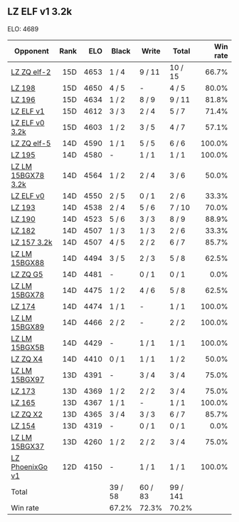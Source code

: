 ## LZ ELF v1 3.2k ##

ELO: 4689

Opponent | Rank | ELO | Black | Write | Total | Win rate
---------|-----:|----:|-------|-------|-------|-------:
[LZ ZQ elf-2](LZ%20ZQ%20elf-2.md) | 15D | 4653 | 1 / 4 | 9 / 11 | 10 / 15 | 66.7%
[LZ 198](LZ%20198.md) | 15D | 4650 | 4 / 5 | - | 4 / 5 | 80.0%
[LZ 196](LZ%20196.md) | 15D | 4634 | 1 / 2 | 8 / 9 | 9 / 11 | 81.8%
[LZ ELF v1](LZ%20ELF%20v1.md) | 15D | 4612 | 3 / 3 | 2 / 4 | 5 / 7 | 71.4%
[LZ ELF v0 3.2k](LZ%20ELF%20v0%203.2k.md) | 15D | 4603 | 1 / 2 | 3 / 5 | 4 / 7 | 57.1%
[LZ ZQ elf-5](LZ%20ZQ%20elf-5.md) | 14D | 4590 | 1 / 1 | 5 / 5 | 6 / 6 | 100.0%
[LZ 195](LZ%20195.md) | 14D | 4580 | - | 1 / 1 | 1 / 1 | 100.0%
[LZ LM 15BGX78 3.2k](LZ%20LM%2015BGX78%203.2k.md) | 14D | 4564 | 1 / 2 | 2 / 4 | 3 / 6 | 50.0%
[LZ ELF v0](LZ%20ELF%20v0.md) | 14D | 4550 | 2 / 5 | 0 / 1 | 2 / 6 | 33.3%
[LZ 193](LZ%20193.md) | 14D | 4538 | 2 / 4 | 5 / 6 | 7 / 10 | 70.0%
[LZ 190](LZ%20190.md) | 14D | 4523 | 5 / 6 | 3 / 3 | 8 / 9 | 88.9%
[LZ 182](LZ%20182.md) | 14D | 4507 | 1 / 3 | 1 / 3 | 2 / 6 | 33.3%
[LZ 157 3.2k](LZ%20157%203.2k.md) | 14D | 4507 | 4 / 5 | 2 / 2 | 6 / 7 | 85.7%
[LZ LM 15BGX88](LZ%20LM%2015BGX88.md) | 14D | 4494 | 3 / 5 | 2 / 3 | 5 / 8 | 62.5%
[LZ ZQ G5](LZ%20ZQ%20G5.md) | 14D | 4481 | - | 0 / 1 | 0 / 1 | 0.0%
[LZ LM 15BGX78](LZ%20LM%2015BGX78.md) | 14D | 4475 | 1 / 2 | 4 / 6 | 5 / 8 | 62.5%
[LZ 174](LZ%20174.md) | 14D | 4474 | 1 / 1 | - | 1 / 1 | 100.0%
[LZ LM 15BGX89](LZ%20LM%2015BGX89.md) | 14D | 4466 | 2 / 2 | - | 2 / 2 | 100.0%
[LZ LM 15BGX5B](LZ%20LM%2015BGX5B.md) | 14D | 4429 | - | 1 / 1 | 1 / 1 | 100.0%
[LZ ZQ X4](LZ%20ZQ%20X4.md) | 14D | 4410 | 0 / 1 | 1 / 1 | 1 / 2 | 50.0%
[LZ LM 15BGX97](LZ%20LM%2015BGX97.md) | 13D | 4391 | - | 3 / 4 | 3 / 4 | 75.0%
[LZ 173](LZ%20173.md) | 13D | 4369 | 1 / 2 | 2 / 2 | 3 / 4 | 75.0%
[LZ 165](LZ%20165.md) | 13D | 4367 | 1 / 1 | - | 1 / 1 | 100.0%
[LZ ZQ X2](LZ%20ZQ%20X2.md) | 13D | 4365 | 3 / 4 | 3 / 3 | 6 / 7 | 85.7%
[LZ 154](LZ%20154.md) | 13D | 4319 | - | 0 / 1 | 0 / 1 | 0.0%
[LZ LM 15BGX37](LZ%20LM%2015BGX37.md) | 13D | 4260 | 1 / 2 | 2 / 2 | 3 / 4 | 75.0%
[LZ PhoenixGo v1](LZ%20PhoenixGo%20v1.md) | 12D | 4150 | - | 1 / 1 | 1 / 1 | 100.0%
Total | | | 39 / 58 | 60 / 83 | 99 / 141 | 
Win rate| | | 67.2% | 72.3% | 70.2% | 
